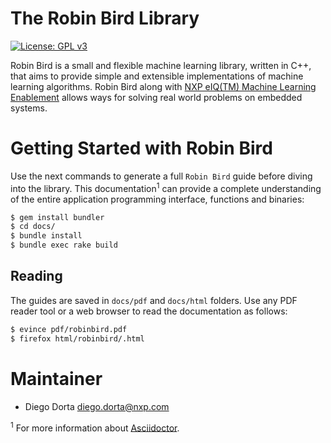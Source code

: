 # The Robin Bird Library

[![License: GPL v3](https://img.shields.io/badge/License-GPLv3-blue.svg)](https://www.gnu.org/licenses/gpl-3.0)

Robin Bird is a small and flexible machine learning library, written in C++, that
aims to provide simple and extensible implementations of machine learning algorithms.
Robin Bird along with
[NXP eIQ(TM) Machine Learning Enablement](https://www.nxp.com/docs/en/nxp/user-guides/UM11226.pdf)
allows ways for solving real world problems on embedded systems.

# Getting Started with Robin Bird

Use the next commands to generate a full `Robin Bird` guide before diving into
the library. This documentation<sup>1</sup> can provide a complete understanding
of the entire application programming interface, functions and binaries:
```bash
$ gem install bundler
$ cd docs/
$ bundle install
$ bundle exec rake build
```

## Reading

The guides are saved in `docs/pdf` and `docs/html` folders. Use any PDF reader
tool or a web browser to read the documentation as follows:

```bash
$ evince pdf/robinbird.pdf
$ firefox html/robinbird/.html
```

# Maintainer

* Diego Dorta <diego.dorta@nxp.com>

<sup>1</sup> For more information about [Asciidoctor](https://asciidoctor.org/).
